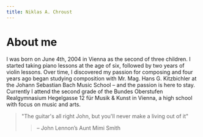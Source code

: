 ```yaml
---
title: Niklas A. Chroust
---
```


# About me

I was born on June 4th, 2004 in Vienna as the second of three children.
I started taking piano lessons at the age of six, followed by two years of violin lessons.
Over time, I discovered my passion for composing and four years ago began studying composition with
Mr. Mag. Hans G. Kitzbichler at the Johann Sebastian Bach Music School – and the passion is here to stay.
Currently I attend the second grade of the Bundes Oberstufen Realgymnasium Hegelgasse 12
für Musik & Kunst in Vienna, a high school with focus on music and arts.

>"The guitar's all right John, but you'll never make a living out of it"
>>– John Lennon’s Aunt Mimi Smith

